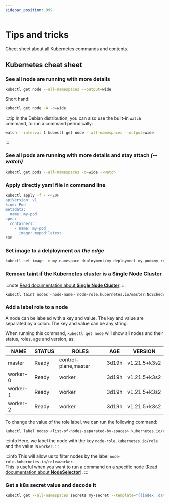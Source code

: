 ```yaml
---
sidebar_position: 999
---
```


# Tips and tricks

Cheet sheet about all Kubernetes commands and contents.

## Kubernetes cheat sheet

### See all node are running with more details

```bash
kubectl get node --all-namespaces --output=wide
```

Short hand:

```bash
kubectl get node -A -o=wide
```

:::tip
In the Debian distribution, you can also use the built-in `watch` command, to run a command periodically:

```bash
watch --interval 1 kubectl get node --all-namespaces --output=wide
```

:::

### See all pods are running with more details and stay attach _(--watch)_

```bash
kubectl get pods --all-namespaces -o=wide --watch
```

### Apply directly yaml file in command line

```bash
kubectl apply -f - <<EOF
apiVersion: v1
kind: Pod
metadata:
  name: my-pod
spec:
  containers:
    - name: my-pod
      image: mypod:latest
EOF
```

### Set image to a delployment _on the edge_

```bash
kubectl set image -n my-namespace deployment/my-deployment my-pod=my-registry-username/my-image:1.1.0
```

### Remove taint if the Kubernetes cluster is a Single Node Cluster

:::note
[Read documentation about **Single Node Cluster**](https://kubernetes.io/docs/setup/production-environment/tools/kubeadm/create-cluster-kubeadm/).
:::

```bash
kubectl taint nodes <node-name> node-role.kubernetes.io/master:NoSchedule-
```

### Add a label role to a node

A node can be labeled with a key and value. The key and value are separated by a colon. The key and value can be any string.

When running this command, `kubectl get node` will show all nodes and their status, roles, age and version, as:

| NAME     | STATUS | ROLES                | AGE   | VERSION      |
| -------- | ------ | -------------------- | ----- | ------------ |
| master   | Ready  | control-plane,master | 3d19h | v1.21.5+k3s2 |
| worker-0 | Ready  | worker               | 3d19h | v1.21.5+k3s2 |
| worker-1 | Ready  | worker               | 3d19h | v1.21.5+k3s2 |
| worker-2 | Ready  | worker               | 3d19h | v1.21.5+k3s2 |

To change the value of the role label, we can run the following command:

```bash
kubectl label nodes <list-of-nodes-separated-by-spaces> kubernetes.io/role=<role-name>
```

:::info
Here, we label the node with the key `node-role.kubernetes.io/role` and the value is `worker`.
:::

:::info
This will allow us to filter nodes by the label `node-role.kubernetes.io/role=worker`.<br/>This is useful when you want to run a command on a specific node ([Read documentation about **NodeSelector**](https://kubernetes.io/docs/concepts/scheduling-eviction/assign-pod-node/#nodeselector)).
:::

### Get a k8s secret value and decode it

```bash
kubectl get --all-namespaces secrets my-secret --template="{{index .data \"name-of-the-secret.key\"}}" | base64 --decode
```
